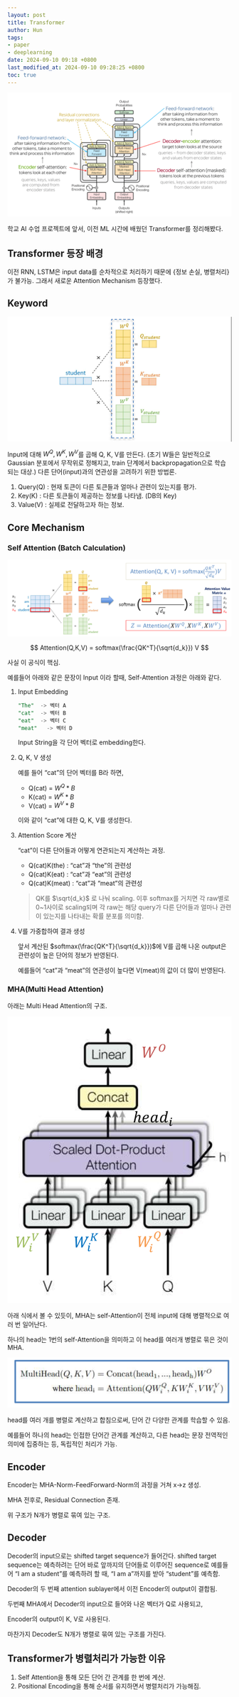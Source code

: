 ```yaml
---
layout: post
title: Transformer
author: Hun
tags:
- paper
- deeplearning
date: 2024-09-10 09:18 +0800
last_modified_at: 2024-09-10 09:28:25 +0800
toc: true
---
```


<img src="/Transformer_architecture.png">

학교 AI 수업 프로젝트에 앞서, 이전 ML 시간에 배웠던 Transformer를 정리해봤다.

## Transformer 등장 배경

이전 RNN, LSTM은 input data를 순차적으로 처리하기 때문에 {정보 손실, 병렬처리}가 불가능. 그래서 새로운 Attention Mechanism 등장했다. 

## Keyword

<img src="/Transformer_qkv.png">

Input에 대해 $W^Q, W^K, W^V$를 곱해 Q, K, V를 만든다. (초기 W들은 일반적으로 Gaussian 분포에서 무작위로 정해지고, train 단계에서 backpropagation으로 학습되는 대상.) 다른 단어(input)과의 연관성을 고려하기 위한 방법론.

 

1. Query(Q) : 현재 토큰이 다른 토큰들과 얼마나 관련이 있는지를 평가.
2. Key(K) : 다른 토큰들이 제공하는 정보를 나타냄. (DB의 Key)
3. Value(V) : 실제로 전달하고자 하는 정보.

## Core Mechanism

### Self Attention (Batch Calculation)

<img src="/Transformer_qkv_2.png">

$$
Attention(Q,K,V) = softmax(\frac{QK^T}{\sqrt{d_k}}) V
$$

사실 이 공식이 핵심.

예를들어 아래와 같은 문장이 Input 이라 할때, Self-Attention 과정은 아래와 같다.

1. Input Embedding
    
    ```sql
    "The"  -> 벡터 A
    "cat"  -> 벡터 B
    "eat"  -> 벡터 C
    "meat"   -> 벡터 D
    ```
    
    Input String을 각 단어 벡터로 embedding한다.
    
2. Q, K, V 생성
    
    예를 들어 “cat”의 단어 벡터를 B라 하면,
    
    - Q(cat) = $W^Q * B$
    - K(cat) = $W^K * B$
    - V(cat) = $W^V * B$
    
    이와 같이 “cat”에 대한 Q, K, V를 생성한다.
    
3. Attention Score 계산
    
    “cat”이 다른 단어들과 어떻게 연관되는지 계산하는 과정.
    
    - Q(cat)K(the) : “cat”과 “the”의 관련성
    - Q(cat)K(eat) : “cat”과 “eat”의 관련성
    - Q(cat)K(meat) : “cat”과 “meat”의 관련성
    
    > QK를 $\sqrt{d_k}$ 로 나눠 scaling. 이후 softmax를 거치면 각 raw별로 0~1사이로 scaling되며 각 raw는 해당 query가 다른 단어들과 얼마나 관련이 있는지를 나타내는 확률 분포를 의미함.
    > 
4. V를 가중합하여 결과 생성
    
    앞서 계산된 $softmax(\frac{QK^T}{\sqrt{d_k}})$에 V를 곱해 나온 output은 관련성이 높은 단어의 정보가 반영된다. 
    
    예를들어 “cat”과 “meat”의 연관성이 높다면 V(meat)의 값이 더 많이 반영된다.
    

### MHA(Multi Head Attention)

아래는 Multi Head Attention의 구조.

<img src="/Transformer_mha.png">

아래 식에서 볼 수 있듯이, MHA는 self-Attention이 전체 input에 대해 병렬적으로 여러 번 일어난다. 

하나의 head는 1번의 self-Attention을 의미하고 이 head를 여러개 병렬로 묶은 것이 MHA.

<img src="/Transformer_mha_2.png">

head를 여러 개를 병렬로 계산하고 합침으로써, 단어 간 다양한 관계를 학습할 수 있음.

예를들어 하나의 head는 인접한 단어간 관계를 계산하고, 다른 head는 문장 전역적인 의미에 집중하는 등, 독립적인 처리가 가능.

## Encoder

Encoder는 MHA-Norm-FeedForward-Norm의 과정을 거쳐 x→z 생성.

MHA 전후로, Residual Connection 존재.

위 구조가 N개가 병렬로 묶여 있는 구조.

## Decoder

Decoder의 input으로는 shifted target sequence가 들어간다. shifted target sequence는 예측하려는 단어 바로 앞까지의 단어들로 이루어진 sequence로 예를들어 “I am a student”를 예측하려 할 때, “I am a”까지를 받아 “student”를 예측함.

Decoder의 두 번째 attention sublayer에서 이전 Encoder의 output이 결합됨.

두번째 MHA에서 Decoder의 input으로 들어와 나온 벡터가 Q로 사용되고,

Encoder의 output이 K, V로 사용된다.

마찬가지 Decoder도 N개가 병렬로 묶여 있는 구조를 가진다.

## Transformer가 병렬처리가 가능한 이유

1. Self Attention을 통해 모든 단어 간 관계를 한 번에 계산.
2. Positional Encoding을 통해 순서를 유지하면서 병렬처리가 가능해짐.